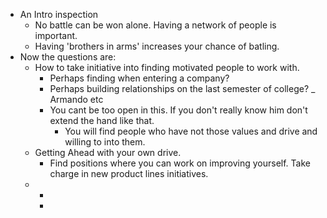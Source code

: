 - An Intro inspection
	- No battle can be won alone. Having a network of people is important.
	- Having 'brothers in arms' increases your chance of batling.
- Now the questions are:
	- How to take initiative into finding motivated people to work with.
		- Perhaps finding when entering a company?
		- Perhaps building relationships on the last semester of college? _ Armando etc
		- You cant be too open in this. If you don't really know him don't extend the hand like that.
			- You will find people who have not those values and drive and willing to into them.
	- Getting Ahead with your own drive.
		- Find positions where you can work on improving yourself. Take charge in new product lines initiatives.
	-
		-
		-